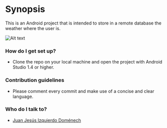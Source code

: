 # Synopsis #

This is an Android project that is intended to store in a remote database the weather where the user is.

![Alt text](https://s-media-cache-ak0.pinimg.com/236x/90/3e/ed/903eedfd245c3c1b757827423a67d24b.jpg "Snowhite")

### How do I get set up? ###

* Clone the repo on your local machine and open the project with Android Studio 1.4 or higher.

### Contribution guidelines ###

* Please comment every commit and make use of a concise and clear language.

### Who do I talk to? ###

* [Juan Jesús Izquierdo Doménech](juanjesusizquierdodomenech@gmail.com )